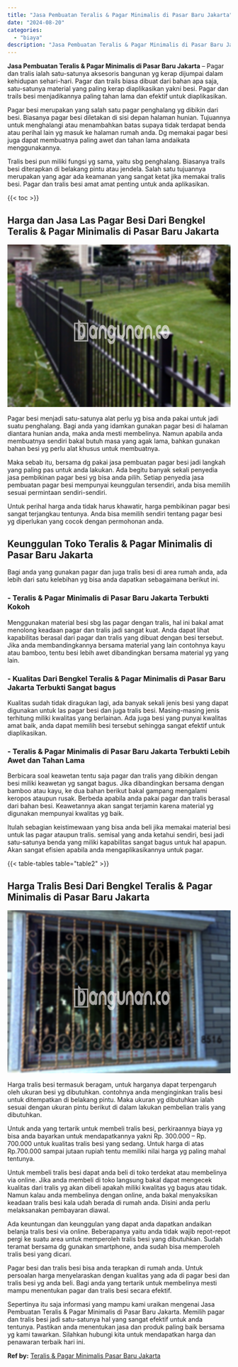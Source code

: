 ```yaml
---
title: "Jasa Pembuatan Teralis & Pagar Minimalis di Pasar Baru Jakarta"
date: "2024-08-20"
categories: 
  - "biaya"
description: "Jasa Pembuatan Teralis & Pagar Minimalis di Pasar Baru Jakarta. Sepertinya itu saja informasi yang mampu kami uraikan mengenai Jasa Pembuatan Teralis & Pagar..."
---
```


**Jasa Pembuatan Teralis & Pagar Minimalis di Pasar Baru Jakarta** – Pagar dan tralis ialah satu-satunya aksesoris bangunan yg kerap dijumpai dalam kehidupan sehari-hari. Pagar dan trails biasa dibuat dari bahan apa saja, satu-satunya material yang paling kerap diaplikasikan yakni besi. Pagar dan trails besi menjadikannya paling tahan lama dan efektif untuk diaplikasikan.

Pagar besi merupakan yang salah satu pagar penghalang yg dibikin dari besi. Biasanya pagar besi diletakan di sisi depan halaman hunian. Tujuannya untuk menghalangi atau menambahkan batas supaya tidak terdapat benda atau perihal lain yg masuk ke halaman rumah anda. Dg memakai pagar besi juga dapat membuatnya paling awet dan tahan lama andaikata menggunakannya.

Tralis besi pun miliki fungsi yg sama, yaitu sbg penghalang. Biasanya trails besi diterapkan di belakang pintu atau jendela. Salah satu tujuannya merupakan yang agar ada keamanan yang sangat ketat jika memakai tralis besi. Pagar dan tralis besi amat amat penting untuk anda aplikasikan.

{{< toc >}}

## Harga dan Jasa Las Pagar Besi Dari Bengkel Teralis & Pagar Minimalis di Pasar Baru Jakarta

![Jasa Pembuatan Teralis & Pagar Minimalis di Pasar Baru Jakarta](/images/pagar-minimalis-murah-12.png)

Pagar besi menjadi satu-satunya alat perlu yg bisa anda pakai untuk jadi suatu penghalang. Bagi anda yang idamkan gunakan pagar besi di halaman diantara hunian anda, maka anda mesti membelinya. Namun apabila anda membuatnya sendiri bakal butuh masa yang agak lama, bahkan gunakan bahan besi yg perlu alat khusus untuk membuatnya.

Maka sebab itu, bersama dg pakai jasa pembuatan pagar besi jadi langkah yang paling pas untuk anda lakukan. Ada begitu banyak sekali penyedia jasa pembikinan pagar besi yg bisa anda pilih. Setiap penyedia jasa pembuatan pagar besi mempunyai keunggulan tersendiri, anda bisa memilih sesuai permintaan sendiri-sendiri.

Untuk perihal harga anda tidak harus khawatir, harga pembikinan pagar besi sangat terjangkau tentunya. Anda bisa memilih sendiri tentang pagar besi yg diperlukan yang cocok dengan permohonan anda.

## Keunggulan Toko Teralis & Pagar Minimalis di Pasar Baru Jakarta

Bagi anda yang gunakan pagar dan juga tralis besi di area rumah anda, ada lebih dari satu kelebihan yg bisa anda dapatkan sebagaimana berikut ini.

### \- Teralis & Pagar Minimalis di Pasar Baru Jakarta Terbukti Kokoh

Menggunakan material besi sbg las pagar dengan tralis, hal ini bakal amat menolong keadaan pagar dan tralis jadi sangat kuat. Anda dapat lihat kapabilitas berasal dari pagar dan tralis yang dibuat dengan besi tersebut. Jika anda membandingkannya bersama material yang lain contohnya kayu atau bamboo, tentu besi lebih awet dibandingkan bersama material yg yang lain.

### \- Kualitas Dari Bengkel Teralis & Pagar Minimalis di Pasar Baru Jakarta Terbukti Sangat bagus

Kualitas sudah tidak diragukan lagi, ada banyak sekali jenis besi yang dapat digunakan untuk las pagar besi dan juga tralis besi. Masing-masing jenis terhitung miliki kwalitas yang berlainan. Ada juga besi yang punyai kwalitas amat baik, anda dapat memilih besi tersebut sehingga sangat efektif untuk diaplikasikan.

### \- Teralis & Pagar Minimalis di Pasar Baru Jakarta Terbukti Lebih Awet dan Tahan Lama

Berbicara soal keawetan tentu saja pagar dan tralis yang dibikin dengan besi miliki keawetan yg sangat bagus. Jika dibandingkan bersama dengan bamboo atau kayu, ke dua bahan berikut bakal gampang mengalami keropos ataupun rusak. Berbeda apabila anda pakai pagar dan tralis berasal dari bahan besi. Keawetannya akan sangat terjamin karena material yg digunakan mempunyai kwalitas yg baik.

Itulah sebagian keistimewaan yang bisa anda beli jika memakai material besi untuk las pagar ataupun tralis. semisal yang anda ketahui sendiri, besi jadi satu-satunya benda yang miliki kapabilitas sangat bagus untuk hal apapun. Akan sangat efisien apabila anda mengaplikasikannya untuk pagar.

{{< table-tables table="table2" >}}

## Harga Tralis Besi Dari Bengkel Teralis & Pagar Minimalis di Pasar Baru Jakarta

![Jasa Pembuatan Teralis & Pagar Minimalis di Pasar Baru Jakarta](/images/teralis-minimalis-murah-31.png)

Harga tralis besi termasuk beragam, untuk harganya dapat terpengaruh oleh ukuran besi yg dibutuhkan. contohnya anda menginginkan tralis besi untuk ditempatkan di belakang pintu. Maka ukuran yg dibutuhkan ialah sesuai dengan ukuran pintu berikut di dalam lakukan pembelian tralis yang dibutuhkan.

Untuk anda yang tertarik untuk membeli tralis besi, perkiraannya biaya yg bisa anda bayarkan untuk mendapatkannya yakni Rp. 300.000 – Rp. 700.000 untuk kualitas tralis besi yang sedang. Untuk harga di atas Rp.700.000 sampai jutaan rupiah tentu memiliki nilai harga yg paling mahal tentunya.

Untuk membeli tralis besi dapat anda beli di toko terdekat atau membelinya via online. Jika anda membeli di toko langsung bakal dapat mengecek kualitas dari tralis yg akan dibeli apakah miliki kwalitas yg bagus atau tidak. Namun kalau anda membelinya dengan online, anda bakal menyaksikan keadaan tralis besi kala udah berada di rumah anda. Disini anda perlu melaksanakan pembayaran diawal.

Ada keuntungan dan keunggulan yang dapat anda dapatkan andaikan belanja tralis besi via online. Beberapanya yaitu anda tidak wajib repot-repot pergi ke suatu area untuk memperoleh tralis besi yang dibutuhkan. Sudah teramat bersama dg gunakan smartphone, anda sudah bisa memperoleh tralis besi yang dicari.

Pagar besi dan tralis besi bisa anda terapkan di rumah anda. Untuk persoalan harga menyelaraskan dengan kualitas yang ada di pagar besi dan tralis besi yg anda beli. Bagi anda yang tertarik untuk membelinya mesti mampu menentukan pagar dan tralis besi secara efektif.

Sepertinya itu saja informasi yang mampu kami uraikan mengenai Jasa Pembuatan Teralis & Pagar Minimalis di Pasar Baru Jakarta. Memilih pagar dan tralis besi jadi satu-satunya hal yang sangat efektif untuk anda tentunya. Pastikan anda menentukan jasa dan produk paling baik bersama yg kami tawarkan. Silahkan hubungi kita untuk mendapatkan harga dan penawaran terbaik hari ini.

**Ref by:** [Teralis & Pagar Minimalis Pasar Baru Jakarta](https://id.wikipedia.org/wiki/Teralis)
